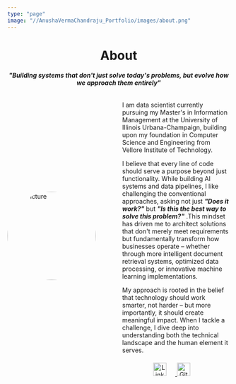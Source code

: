 ```yaml
---
type: "page"
image: "//AnushaVermaChandraju_Portfolio/images/about.png"
---
```


<!--more-->
<h1 align="center">About</h1>
<h4 align="center"><em>"Building systems that don't just solve today's problems, but evolve how we approach them entirely"</em></h4>
<div style="display: flex; align-items: center;">
  <img src="/AnushaVermaChandraju_Portfolio//AnushaVermaChandraju_Portfolio/images/headshot.png" alt="My Picture" class="custom-image" style="width: 200px; height: 200px; border-radius: 50%; margin-right: 60px;">
  <div>
    <p>I am data scientist currently pursuing my Master's in Information Management at the University of Illinois Urbana-Champaign, building upon my foundation in Computer Science and Engineering from Vellore Institute of Technology. 
    </p>
    <p>
    I believe that every line of code should serve a purpose beyond just functionality. While building AI systems and data pipelines, I like challenging the conventional approaches, asking not just <em><b>"Does it work?"</b></em> but <em><b>"Is this the best way to solve this problem?"</b></em> .This mindset has driven me to architect solutions that don't merely meet requirements but fundamentally transform how businesses operate – whether through more intelligent document retrieval systems, optimized data processing, or innovative machine learning implementations.</p>
    <p>My approach is rooted in the belief that technology should work smarter, not harder – but more importantly, it should create meaningful impact. When I tackle a challenge, I dive deep into understanding both the technical landscape and the human element it serves.  </p>
    <div style="text-align: center; margin-top: 20px;">
  <a href="https://www.linkedin.com/in/anusha-verma-chandraju/" target="_blank">
    <img src="/social/linkedin.png" alt="LinkedIn" style="width: 30px; height: 30px; margin-right: 20px;">
  </a>
  <a href="https://github.com/canushavc" target="_blank">
    <img src="/social/github.svg" alt="GitHub" style="width: 30px; height: 30px; margin-right: 20px;">
  </a>
</div>
  </div>
</div>




